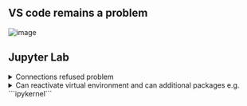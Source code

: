 

## VS code remains a problem

![image](https://github.com/user-attachments/assets/2c11d5b8-aa91-410b-981a-75666c3a47c4)


## Jupyter Lab

<details>

<summary>Connections refused problem</summary>
  ![image](https://github.com/user-attachments/assets/c0dc2f2f-df2b-41e5-a924-459a34ebda78)
  
</details> 

<details>
  
<summary> Can reactivate virtual environment and can additional packages e.g. ```ipykernel``` </summary>

![image](https://github.com/user-attachments/assets/c11b24a6-f108-4d38-a81c-caa144cf96c7)

</details>



